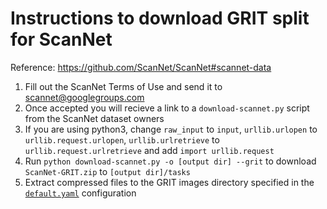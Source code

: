 # Instructions to download GRIT split for ScanNet

Reference: https://github.com/ScanNet/ScanNet#scannet-data

1) Fill out the ScanNet Terms of Use and send it to scannet@googlegroups.com
2) Once accepted you will recieve a link to a `download-scannet.py` script from the ScanNet dataset owners
3) If you are using python3, change `raw_input` to `input`, `urllib.urlopen` to `urllib.request.urlopen`,  `urllib.urlretrieve` to `urllib.request.urlretrieve` and add `import urllib.request`
4) Run `python download-scannet.py -o [output dir] --grit` to download `ScanNet-GRIT.zip` to `[output dir]/tasks`
5) Extract compressed files to the GRIT images directory specified in the [`default.yaml`](../configs/default.yaml) configuration 
